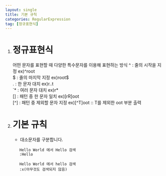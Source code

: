 ```yaml
---
layout: single
title: 기본 규칙
categories: RegularExpression
tag: [정규표현식]
---
```


1. # 정규표현식
   어떤 문자를 표현할 때 다양한 특수문자를 이용해 표현하는 방식
   ^ : 줄의 시작을 지정 ex)^root   
   $ : 줄의 마지막 지정 ex)root$   
   . : 한 문자 대치 ex)r..t   
   `* : 여러 문자 대치 ex)r*   
   [] : 패턴 중 한 문자 일치 ex)[rR]oot   
   [^] : 패턴 중 제외할 문자 지정 ex)[^T]oot :: T를 제외한 oot 부분 출력   

1. # 기본 규칙
   - 대소문자를 구분합니다.   
   ```
      Hello World 에서 Hello 검색 
      :Hello

      Hello World 에서 hello 검색 
      :x(아무것도 검색되지 않음)
   ``` 